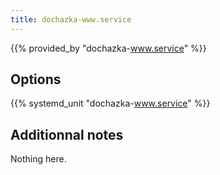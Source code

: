 ```yaml
---
title: dochazka-www.service
---
```


{{% provided_by "dochazka-www.service" %}}

## Options

{{% systemd_unit "dochazka-www.service" %}}

## Additionnal notes

Nothing here.